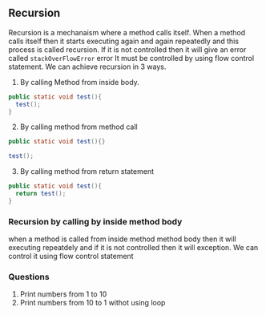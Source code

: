 ## Recursion
Recursion is a mechanaism where a method calls itself.
When a method calls itself then it starts executing again and again repeatedly and this process is called recursion.
If it is not controlled then it will give an error called `stackOverFlowError` error
It must be controlled by using flow control statement.
We can achieve recursion in 3 ways.

1. By calling Method from inside body.

```java
public static void test(){
  test();
}
```

2. By calling method from method call
```java
public static void test(){}

test();
```

3. By calling method from return statement
```java
public static void test(){
  return test();
}
```



### Recursion by calling by inside method body

when a method is called from inside method method body then it will executing repeatdely and if it is not controlled then it will exception. We can control it using flow control statement

### Questions

1. Print numbers from 1 to 10
2. Print numbers from 10 to 1 withot using loop